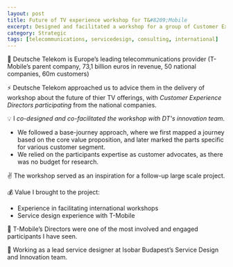 ```yaml
---
layout: post
title: Future of TV experience workshop for T&#8209;Mobile
excerpt: Designed and facilitated a workshop for a group of Customer Experience Directors from 7 countries
category: Strategic
tags: [telecommunications, servicedesign, consulting, international]
---
```


🏢 Deutsche Telekom is Europe’s leading telecommunications provider (T-Mobile’s parent company, 73,1 billion euros in revenue, 50 national companies, 60m customers) 

⚡ Deutsche Telekom approached us to advice them in the delivery of workshop about the future of thier TV offerings, with *Customer Experience Directors participating* from the national companies.

💡 I *co-designed and co-facilitated the workshop with DT's innovation team*. 

* We followed a base-journey approach, where we first mapped a journey based on the core value proposition, and later marked the parts specific for various customer segment. 
* We relied on the participants expertise as customer advocates, as there was no budget for research. 

✌️ The workshop served as an inspiration for a follow-up large scale project. 

💰 Value I brought to the project:

* Experience in facilitating international workshops
* Service design experience with T-Mobile 

💙 T-Mobile’s Directors were one of the most involved and engaged participants I have seen. 

👥 Working as a lead service designer at Isobar Budapest’s Service Design and Innovation team.